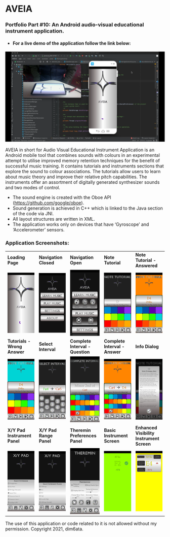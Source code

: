 # AVEIA
### Portfolio Part #10: An Android audio-visual educational instrument application.

- #### For a live demo of the application follow the link below:

<!-- <a href="https://youtu.be/gkzgS7LxsAg">
<img src="https://i9.ytimg.com/vi/gkzgS7LxsAg/mq1.jpg?sqp=COTskYYG&rs=AOn4CLCg0zyp_L_Jc5MgVFe5NpdH3dAQiQ" width=600/>
</a>
-->

[![IMAGE ALT TEXT HERE](https://github.com/dim6ata/AVEIA/blob/master/app/src/main/res/drawable/aveia_video_link_image.png)](https://youtu.be/gkzgS7LxsAg)

AVEIA in short for Audio Visual Educational Instrument Application is an Android mobile tool that combines sounds with colours in an experimental attempt to utilise improved memory retention techniques for the benefit of successful music training. It contains tutorials and instruments sections that explore the sound to colour associations. The tutorials allow users to learn about music theory and improve their relative pitch capabilities. The instruments offer an assortment of digitally generated synthesizer sounds and two modes of control.

- The sound engine is created with the Oboe API (https://github.com/google/oboe).
- Sound generation is achieved in C++ which is linked to the Java section of the code via JNI.
- All layout structures are written in XML. 
- The application works only on devices that have ‘Gyroscope’ and ‘Accelerometer’ sensors.

### Application Screenshots:

<table>
<!--LINE 1-->
<tr>
<td>
<b>Loading Page</b>
</td>
<td>
<b>Navigation Closed</b>
</td>
<td>
<b>Navigation Open</b>
</td>
<td>
<b>Note Tutorial</b>
</td>
<td>
<b>Note Tutorial - Answered</b>
</td>


</tr>

<tr>
<td>
<img src="https://github.com/dim6ata/AVEIA/blob/master/app/src/main/res/drawable/a_1_loading_screen.jpg" />
</td>
<td>
<img src="https://github.com/dim6ata/AVEIA/blob/master/app/src/main/res/drawable/a_2_nav.jpg"  />
</td>
<td>
<img src="https://github.com/dim6ata/AVEIA/blob/master/app/src/main/res/drawable/a_3_nav_exp.jpg"  />
</td>
<td>
<img src="https://github.com/dim6ata/AVEIA/blob/master/app/src/main/res/drawable/a_4_note_tut.jpg" />
</td>
<td>
<img src="https://github.com/dim6ata/AVEIA/blob/master/app/src/main/res/drawable/a_5_note_tut_answ.jpg" />
</td>

<!--LINE 2-->
<tr>
<td>
<b>Tutorials - Wrong Answer</b>
</td>
<td>
<b>Select Interval</b>
</td>
<td>
<b>Complete Interval - Question</b>
</td>
<td>
<b>Complete Interval - Answer</b>
</td>
<td>
<b>Info Dialog</b>
</td>


</tr>

<tr>
<td>
<img src="https://github.com/dim6ata/AVEIA/blob/master/app/src/main/res/drawable/a_6_note_wrong_answ.jpg" />
</td>
<td>
<img src="https://github.com/dim6ata/AVEIA/blob/master/app/src/main/res/drawable/a_7_interval_quest.jpg"  />
</td>
<td>
<img src="https://github.com/dim6ata/AVEIA/blob/master/app/src/main/res/drawable/a_9_complete_quest.jpg"  />
</td>
<td>
<img src="https://github.com/dim6ata/AVEIA/blob/master/app/src/main/res/drawable/a_10_complete_answ.jpg" />
</td>
<td>
<img src="https://github.com/dim6ata/AVEIA/blob/master/app/src/main/res/drawable/a_11_info.jpg" />
</td>
  
<!--LINE 3-->
<tr>
<td>
<b>X/Y Pad Instrument Panel</b>
</td>
<td>
<b>X/Y Pad Range Panel</b>
</td>
<td>
<b>Theremin Preferences Panel</b>
</td>
<td>
<b>Basic Instrument Screen</b>
</td>
<td>
<b>Enhanced Visibility Instrument Screen</b>
</td>


</tr>

<tr>
<td>
<img src="https://github.com/dim6ata/AVEIA/blob/master/app/src/main/res/drawable/a_12_xy_instru.jpg" />
</td>
<td>
<img src="https://github.com/dim6ata/AVEIA/blob/master/app/src/main/res/drawable/a_13_xy_range.jpg"  />
</td>
<td>
<img src="https://github.com/dim6ata/AVEIA/blob/master/app/src/main/res/drawable/a_14_theremin_preferences.jpg"  />
</td>
<td>
<img src="https://github.com/dim6ata/AVEIA/blob/master/app/src/main/res/drawable/a_15_instrument.jpg" />
</td>
<td>
<img src="https://github.com/dim6ata/AVEIA/blob/master/app/src/main/res/drawable/a_16_instru_visible.jpg" />
</td>
  
</table>
The use of this application or code related to it is not allowed without my permission. 
Copyright 2021, dim6ata.
